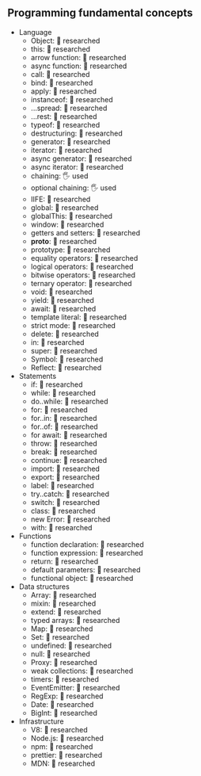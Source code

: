 ## Programming fundamental concepts

- Language
  - Object: 🔬 researched 
  - this: 🔬 researched 
  - arrow function: 🔬 researched 
  - async function: 🔬 researched 
  - call: 🔬 researched 
  - bind: 🔬 researched 
  - apply: 🔬 researched 
  - instanceof: 🔬 researched 
  - ...spread: 🔬 researched 
  - ...rest: 🔬 researched 
  - typeof: 🔬 researched 
  - destructuring: 🔬 researched 
  - generator: 🔬 researched 
  - iterator: 🔬 researched 
  - async generator: 🔬 researched 
  - async iterator: 🔬 researched 
  - chaining: 🖐️ used
  - optional chaining: 🖐️ used
  - IIFE: 🔬 researched 
  - global: 🔬 researched 
  - globalThis: 🔬 researched 
  - window: 🔬 researched 
  - getters and setters: 🔬 researched 
  - __proto__: 🔬 researched 
  - prototype: 🔬 researched 
  - equality operators: 🔬 researched 
  - logical operators: 🔬 researched 
  - bitwise operators: 🔬 researched 
  - ternary operator: 🔬 researched 
  - void: 🔬 researched 
  - yield: 🔬 researched 
  - await: 🔬 researched 
  - template literal: 🔬 researched 
  - strict mode: 🔬 researched 
  - delete: 🔬 researched 
  - in: 🔬 researched 
  - super: 🔬 researched 
  - Symbol: 🔬 researched 
  - Reflect: 🔬 researched 
- Statements
  - if: 🔬 researched 
  - while: 🔬 researched 
  - do..while: 🔬 researched 
  - for: 🔬 researched 
  - for..in: 🔬 researched 
  - for..of: 🔬 researched 
  - for await: 🔬 researched 
  - throw: 🔬 researched 
  - break: 🔬 researched 
  - continue: 🔬 researched 
  - import: 🔬 researched 
  - export: 🔬 researched 
  - label: 🔬 researched 
  - try..catch: 🔬 researched 
  - switch: 🔬 researched 
  - class: 🔬 researched 
  - new Error: 🔬 researched 
  - with: 🔬 researched 
- Functions
  - function declaration: 🔬 researched 
  - function expression: 🔬 researched 
  - return: 🔬 researched 
  - default parameters: 🔬 researched 
  - functional object: 🔬 researched 
- Data structures
  - Array: 🔬 researched 
  - mixin: 🔬 researched 
  - extend: 🔬 researched 
  - typed arrays: 🔬 researched 
  - Map: 🔬 researched 
  - Set: 🔬 researched 
  - undefined: 🔬 researched 
  - null: 🔬 researched 
  - Proxy: 🔬 researched 
  - weak collections: 🔬 researched 
  - timers: 🔬 researched 
  - EventEmitter: 🔬 researched 
  - RegExp: 🔬 researched 
  - Date: 🔬 researched 
  - BigInt: 🔬 researched 
- Infrastructure
  - V8: 🔬 researched 
  - Node.js: 🔬 researched 
  - npm: 🔬 researched 
  - prettier: 🔬 researched 
  - MDN: 🔬 researched 
